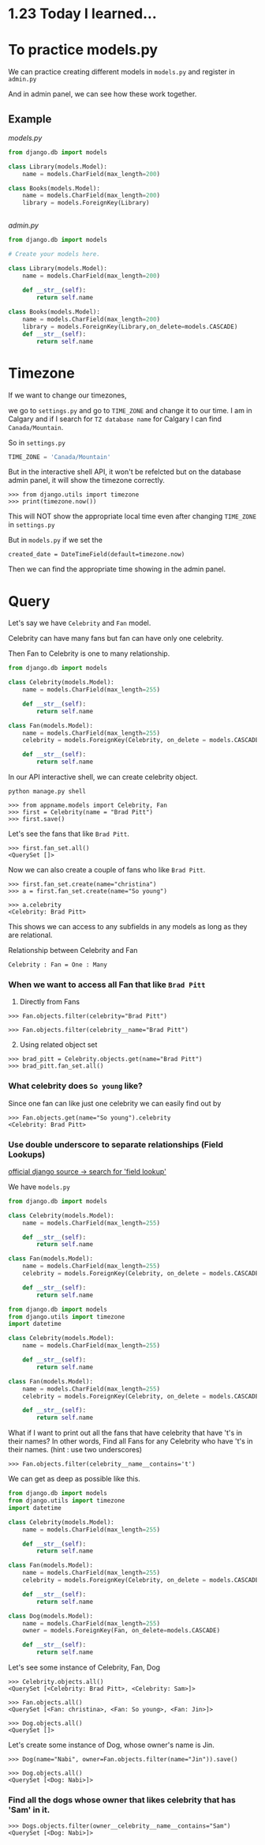 # 1.23 Today I learned...


# To practice models.py

We can practice creating different models in `models.py` and register in `admin.py`

And in admin panel, we can see how these work together.

## Example


<em>models.py</em>

```py
from django.db import models

class Library(models.Model):
    name = models.CharField(max_length=200)

class Books(models.Model):
    name = models.CharField(max_length=200)
    library = models.ForeignKey(Library)
    
```

<em>admin.py</em>

```py
from django.db import models

# Create your models here.

class Library(models.Model):
    name = models.CharField(max_length=200)
    
    def __str__(self):
        return self.name

class Books(models.Model):
    name = models.CharField(max_length=200)
    library = models.ForeignKey(Library,on_delete=models.CASCADE)
    def __str__(self):
        return self.name
```

# Timezone

If we want to change our timezones, 

we go to `settings.py` and go to `TIME_ZONE` and change it to our time. I am in Calgary and if I search for `TZ database name` for Calgary I can find `Canada/Mountain`.

So in `settings.py`

```py
TIME_ZONE = 'Canada/Mountain'
```

But in the interactive shell API, it won't be refelcted but on the database admin panel, it will show the timezone correctly.

```
>>> from django.utils import timezone
>>> print(timezone.now())
```

This will NOT show the appropriate local time even after changing `TIME_ZONE` in `settings.py`

But in `models.py` if we set the 

`created_date = DateTimeField(default=timezone.now)`

Then we can find the appropriate time showing in the admin panel.

# Query 

Let's say we have `Celebrity` and `Fan` model.

Celebrity can have many fans but fan can have only one celebrity.

Then Fan to Celebrity is one to many relationship.

```py
from django.db import models

class Celebrity(models.Model):
    name = models.CharField(max_length=255)

    def __str__(self):
        return self.name

class Fan(models.Model):
    name = models.CharField(max_length=255)
    celebrity = models.ForeignKey(Celebrity, on_delete = models.CASCADE)

    def __str__(self):
        return self.name

```

In our API interactive shell, we can create celebrity object.

```
python manage.py shell
```

```
>>> from appname.models import Celebrity, Fan
>>> first = Celebrity(name = "Brad Pitt")
>>> first.save()
```

Let's see the fans that like `Brad Pitt`.

```
>>> first.fan_set.all()
<QuerySet []>
```

Now we can also create a couple of fans who like `Brad Pitt`.

```
>>> first.fan_set.create(name="christina")
>>> a = first.fan_set.create(name="So young")
```

```
>>> a.celebrity
<Celebrity: Brad Pitt>
```

This shows we can access to any subfields in any models as long as they are relational.

Relationship between Celebrity and Fan 

`Celebrity : Fan = One : Many` 

### When we want to access all Fan that like `Brad Pitt` 

1. Directly from Fans

```
>>> Fan.objects.filter(celebrity="Brad Pitt")
```

```
>>> Fan.objects.filter(celebrity__name="Brad Pitt")
```

2. Using related object set

```
>>> brad_pitt = Celebrity.objects.get(name="Brad Pitt")
>>> brad_pitt.fan_set.all()
```

### What celebrity does `So young` like?

Since one fan can like just one celebrity we can easily find out by

```
>>> Fan.objects.get(name="So young").celebrity
<Celebrity: Brad Pitt>
```

### Use double underscore to separate relationships (Field Lookups)

[official django source -> search for 'field lookup'](https://docs.djangoproject.com/en/4.1/ref/models/querysets/#field-lookups)

We have `models.py`

```py
from django.db import models

class Celebrity(models.Model):
    name = models.CharField(max_length=255)

    def __str__(self):
        return self.name

class Fan(models.Model):
    name = models.CharField(max_length=255)
    celebrity = models.ForeignKey(Celebrity, on_delete = models.CASCADE)

    def __str__(self):
        return self.name
```

```py
from django.db import models
from django.utils import timezone
import datetime

class Celebrity(models.Model):
    name = models.CharField(max_length=255)

    def __str__(self):
        return self.name

class Fan(models.Model):
    name = models.CharField(max_length=255)
    celebrity = models.ForeignKey(Celebrity, on_delete = models.CASCADE)

    def __str__(self):
        return self.name
```

What if I want to print out all the fans that have celebrity that have 't's in their names? In other words, Find all Fans for any Celebrity who have 't's in their names. (hint : use two underscores)

```
>>> Fan.objects.filter(celebrity__name__contains='t')
```

We can get as deep as possible like this.

```py
from django.db import models
from django.utils import timezone
import datetime

class Celebrity(models.Model):
    name = models.CharField(max_length=255)

    def __str__(self):
        return self.name

class Fan(models.Model):
    name = models.CharField(max_length=255)
    celebrity = models.ForeignKey(Celebrity, on_delete = models.CASCADE)

    def __str__(self):
        return self.name

class Dog(models.Model):
    name = models.CharField(max_length=255)
    owner = models.ForeignKey(Fan, on_delete=models.CASCADE)

    def __str__(self):
        return self.name
```

Let's see some instance of Celebrity, Fan, Dog

```
>>> Celebrity.objects.all()
<QuerySet [<Celebrity: Brad Pitt>, <Celebrity: Sam>]>

>>> Fan.objects.all()
<QuerySet [<Fan: christina>, <Fan: So young>, <Fan: Jin>]>

>>> Dog.objects.all()
<QuerySet []>
```

Let's create some instance of Dog, whose owner's name is Jin.

```
>>> Dog(name="Nabi", owner=Fan.objects.filter(name="Jin")).save()

>>> Dog.objects.all()
<QuerySet [<Dog: Nabi>]>
```

### Find all the dogs whose owner that likes celebrity that has 'Sam' in it.

```
>>> Dogs.objects.filter(owner__celebrity__name__contains="Sam")
<QuerySet [<Dog: Nabi>]>
```